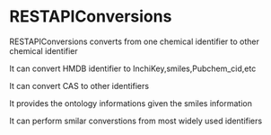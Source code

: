 # RESTAPIConversions

RESTAPIConversions converts from one chemical identifier to other chemical identifier

It can convert HMDB identifier to InchiKey,smiles,Pubchem_cid,etc

It can convert CAS to other identifiers

It provides the ontology informations given the smiles information

It can perform smilar converstions from most widely used identifiers
